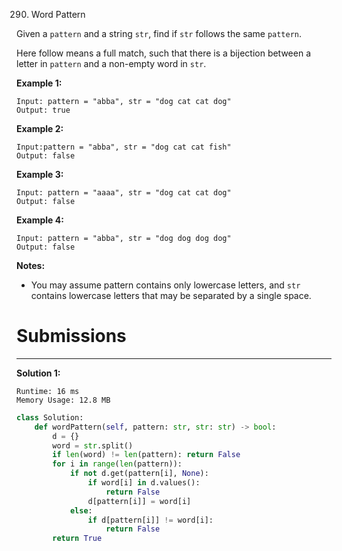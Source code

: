 290. Word Pattern

Given a `pattern` and a string `str`, find if `str` follows the same `pattern`.

Here follow means a full match, such that there is a bijection between a letter in `pattern` and a non-empty word in `str`.

**Example 1:**
```
Input: pattern = "abba", str = "dog cat cat dog"
Output: true
```

**Example 2:**
```
Input:pattern = "abba", str = "dog cat cat fish"
Output: false
```

**Example 3:**
```
Input: pattern = "aaaa", str = "dog cat cat dog"
Output: false
```

**Example 4:**
```
Input: pattern = "abba", str = "dog dog dog dog"
Output: false
```

**Notes:**

* You may assume pattern contains only lowercase letters, and `str` contains lowercase letters that may be separated by a single space.

# Submissions
---
**Solution 1:**
```
Runtime: 16 ms
Memory Usage: 12.8 MB
```
```python
class Solution:
    def wordPattern(self, pattern: str, str: str) -> bool:
        d = {}
        word = str.split()
        if len(word) != len(pattern): return False
        for i in range(len(pattern)):
            if not d.get(pattern[i], None):
                if word[i] in d.values():
                    return False
                d[pattern[i]] = word[i]
            else:
                if d[pattern[i]] != word[i]:
                    return False
        return True
```